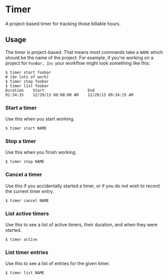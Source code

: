 # Timer

A project-based timer for tracking those billable hours.

## Usage

The timer is project-based. That means most commands take a `NAME` which
should be the name of the project. For example, if you're working on a project
for `FooBar, Inc` your workflow might look something like this:

```
$ timer start foobar
# [do lots of work]
$ timer stop foobar
$ timer list foobar
Duration    Start                   End
01:34:15    12/29/13 08:00:00 AM    12/29/13 09:34:15 AM
```

### Start a timer

Use this when you start working.

```
$ timer start NAME
```

### Stop a timer

Use this when you finish working.

```
$ timer stop NAME
```

### Cancel a timer

Use this if you accidentally started a timer, or if you do not wish to record the
current timer entry.

```
$ timer cancel NAME
```

### List active timers

Use this to see a list of active timers, their duration, and when they were
started.

```
$ timer active
```

### List timer entries

Use this to see a list of entries for the given timer.

```
$ timer list NAME
```
